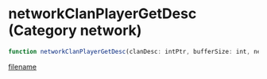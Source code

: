 # networkClanPlayerGetDesc (Category network)

```js
function networkClanPlayerGetDesc(clanDesc: intPtr, bufferSize: int, networkHandle: intPtr): Array
```

[filename](networkClanPlayerGetDesc_m.md ':include')